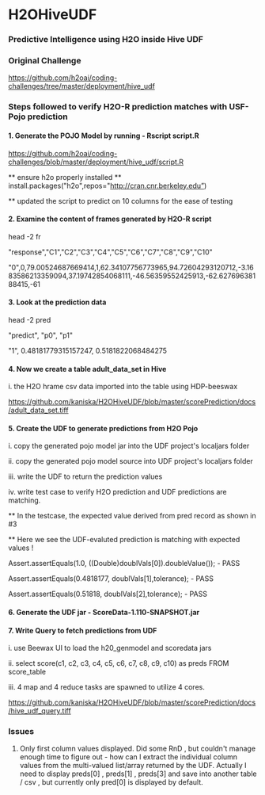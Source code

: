 # H2OHiveUDF
### Predictive Intelligence using H2O inside Hive UDF

### Original Challenge 

https://github.com/h2oai/coding-challenges/tree/master/deployment/hive_udf

### Steps followed to verify H2O-R prediction matches with USF-Pojo prediction

#### 1. Generate the POJO Model by running -  Rscript script.R

https://github.com/h2oai/coding-challenges/blob/master/deployment/hive_udf/script.R

** ensure h2o properly installed ** install.packages("h2o",repos="http://cran.cnr.berkeley.edu”)

** updated the script to predict on 10 columns for the ease of testing

#### 2. Examine the content of frames generated by H2O-R script

head -2 fr

"response","C1","C2","C3","C4","C5","C6","C7","C8","C9","C10"

"0",0,79.00524687669414,1,62.34107756773965,94.72604293120712,-3.1683586213359094,37.19742854068111,-46.56359552425913,-62.62769638188415,-61

#### 3. Look at the prediction data

head -2 pred

"predict", "p0", "p1"

"1", 0.48181779315157247, 0.5181822068484275

#### 4. Now we create a table adult_data_set in Hive

i.  the H2O hrame csv data imported into the table using HDP-beeswax

https://github.com/kaniska/H2OHiveUDF/blob/master/scorePrediction/docs/adult_data_set.tiff

#### 5. Create the UDF to generate predictions from H2O Pojo

i. copy the generated pojo model jar into the UDF project's localjars folder

ii. copy the generated pojo model source into UDF project's localjars folder

iii. write the UDF to return the prediction values

iv. write test case to verify H2O prediction and UDF predictions are matching.

** In the testcase, the expected value derived from pred record as shown in #3

** Here we see the UDF-evaluted prediction is matching with expected values !

  Assert.assertEquals(1.0, ((Double)doublVals[0]).doubleValue());  - PASS
  
  Assert.assertEquals(0.4818177, doublVals[1],tolerance); - PASS
  
  Assert.assertEquals(0.51818, doublVals[2],tolerance); - PASS

#### 6. Generate the UDF jar - ScoreData-1.110-SNAPSHOT.jar

#### 7. Write Query to fetch predictions from UDF

i. use Beewax UI to load the h20_genmodel and scoredata jars

ii. select score(c1, c2, c3, c4, c5, c6, c7, c8, c9, c10) as preds FROM score_table

iii. 4 map and 4 reduce tasks are spawned to utilize 4 cores.

https://github.com/kaniska/H2OHiveUDF/blob/master/scorePrediction/docs/hive_udf_query.tiff

### Issues

1. Only first column values displayed. Did some RnD , but couldn't manage enough time to figure out - how can I extract the individual column values from the multi-valued list/array returned by the UDF.  Actually I need to display preds[0] , preds[1] , preds[3] and save into another table / csv , but currently only pred[0] is displayed by default.
